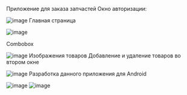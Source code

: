 Приложение для заказа запчастей
Окно авторизации:

![image](https://github.com/nanoprize/application-for-ordering-goods/assets/54024983/9281d431-eae9-4b8f-8ff5-30fa41b32220)
Главная страница 

![image](https://github.com/nanoprize/application-for-ordering-goods/assets/54024983/4ce658cc-187c-4c27-ad08-dcd7b929d4d4)

Combobox

![image](https://github.com/nanoprize/application-for-ordering-goods/assets/54024983/ac0f49bd-1a03-4074-9012-3d6e3fc397dc)
Изображения товаров
Добавление и удаление товаров во втором окне

![image](https://github.com/nanoprize/application-for-ordering-goods/assets/54024983/21fdf846-e9bc-47f6-8f1f-d3ba1b2d9bc2)
Разработка данного приложения для Android

![image](https://github.com/nanoprize/application-for-ordering-goods/assets/54024983/68e942e9-3465-4dae-922e-028363700853)
![image](https://github.com/nanoprize/application-for-ordering-goods/assets/54024983/40974ede-ae1c-4a7b-8031-d00de0aef10e)






